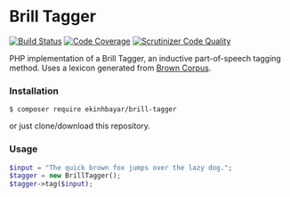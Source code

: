 # Brill Tagger 
[![Build Status](https://travis-ci.org/ekinhbayar/BrillTagger.svg?branch=master)](https://travis-ci.org/ekinhbayar/BrillTagger) [![Code Coverage](https://scrutinizer-ci.com/g/ekinhbayar/BrillTagger/badges/coverage.png?b=master)](https://scrutinizer-ci.com/g/ekinhbayar/BrillTagger/?branch=master) [![Scrutinizer Code Quality](https://scrutinizer-ci.com/g/ekinhbayar/BrillTagger/badges/quality-score.png?b=master)](https://scrutinizer-ci.com/g/ekinhbayar/BrillTagger/?branch=master)

PHP implementation of a Brill Tagger, an inductive part-of-speech tagging method.
Uses a lexicon generated from [Brown Corpus](https://github.com/ekinhbayar/brown-corpus).

### Installation

`$ composer require ekinhbayar/brill-tagger`

or just clone/download this repository.

### Usage

```php
$input = "The quick brown fox jumps over the lazy dog.";
$tagger = new BrillTagger();
$tagger->tag($input);
```
